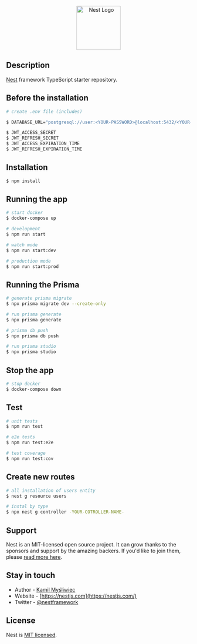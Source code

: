 <p align="center">
  <a href="http://nestjs.com/" target="blank"><img src="https://nestjs.com/img/logo-small.svg" width="120" alt="Nest Logo" /></a>
</p>

## Description

[Nest](https://github.com/nestjs/nest) framework TypeScript starter repository.

## Before the installation

```bash
# create .env file (includes)

$ DATABASE_URL="postgresql://user:<YOUR-PASSWORD>@localhost:5432/<YOUR-DATABASE-NAME>?schema=public"

$ JWT_ACCESS_SECRET
$ JWT_REFRESH_SECRET
$ JWT_ACCESS_EXPIRATION_TIME
$ JWT_REFRESH_EXPIRATION_TIME

```

## Installation

```bash
$ npm install
```

## Running the app

```bash
# start docker
$ docker-compose up

# development
$ npm run start

# watch mode
$ npm run start:dev

# production mode
$ npm run start:prod
```

## Running the Prisma

```bash
# generate prisma migrate
$ npx prisma migrate dev --create-only

# run prisma generate
$ npx prisma generate

# prisma db push
$ npx prisma db push

# run prisma studio
$ npx prisma studio
```

## Stop the app

```bash
# stop docker
$ docker-compose down
```

## Test

```bash
# unit tests
$ npm run test

# e2e tests
$ npm run test:e2e

# test coverage
$ npm run test:cov
```

## Create new routes

```bash
# all installation of users entity
$ nest g resource users

# instal by type
$ npx nest g controller -YOUR-COTROLLER-NAME-
```

## Support

Nest is an MIT-licensed open source project. It can grow thanks to the sponsors and support by the amazing backers. If you'd like to join them, please [read more here](https://docs.nestjs.com/support).

## Stay in touch

- Author - [Kamil Myśliwiec](https://twitter.com/kammysliwiec)
- Website - [https://nestjs.com](https://nestjs.com/)
- Twitter - [@nestframework](https://twitter.com/nestframework)

## License

Nest is [MIT licensed](https://github.com/nestjs/nest/blob/master/LICENSE).
